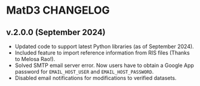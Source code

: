 # MatD3 CHANGELOG

## v.2.0.0 (September 2024)

- Updated code to support latest Python libraries (as of September 2024).
- Included feature to import reference information from RIS files (Thanks to Melosa Rao!).
- Solved SMTP email server error. Now users have to obtain a Google App password for `EMAIL_HOST_USER` and `EMAIL_HOST_PASSWORD`.
- Disabled email notifications for modifications to verified datasets.
